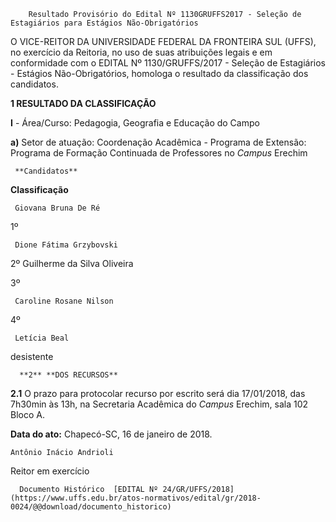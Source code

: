         Resultado Provisório do Edital Nº 1130GRUFFS2017 - Seleção de Estagiários para Estágios Não-Obrigatórios  

O VICE-REITOR DA UNIVERSIDADE FEDERAL DA FRONTEIRA SUL (UFFS), no exercício da Reitoria, no uso de suas atribuições legais e em conformidade com o EDITAL Nº 1130/GRUFFS/2017 - Seleção de Estagiários - Estágios Não-Obrigatórios, homologa o resultado da classificação dos candidatos.

  

 **1 RESULTADO DA CLASSIFICAÇÃO** 

 **I** - Área/Curso: Pedagogia, Geografia e Educação do Campo 

 **a)** Setor de atuação: Coordenação Acadêmica - Programa de Extensão: Programa de Formação Continuada de Professores no *Campus* Erechim

     **Candidatos**

   **Classificação**

     Giovana Bruna De Ré

   1º

     Dione Fátima Grzybovski

  2º    Guilherme da Silva Oliveira

   3º

     Caroline Rosane Nilson

   4º

     Letícia Beal

   desistente

      **2** **DOS RECURSOS**

 **2.1** O prazo para protocolar recurso por escrito será dia 17/01/2018, das 7h30min às 13h, na Secretaria Acadêmica do *Campus* Erechim, sala 102 Bloco A.

   **Data do ato:** Chapecó-SC, 16 de janeiro de 2018.   
 

    Antônio Inácio Andrioli   
 Reitor em exercício 

      Documento Histórico  [EDITAL Nº 24/GR/UFFS/2018](https://www.uffs.edu.br/atos-normativos/edital/gr/2018-0024/@@download/documento_historico)     
      